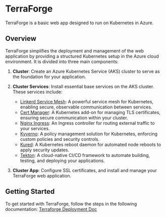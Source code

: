 # TerraForge

TerraForge is a basic web app designed to run on Kubernetes in Azure.

## Overview

TerraForge simplifies the deployment and management of the web application by providing a structured Kubernetes setup in the Azure cloud environment. It is divided into three main components:

1. **Cluster**: Create an Azure Kubernetes Service (AKS) cluster to serve as the foundation for your application.

2. **Cluster Services**: Install essential base services on the AKS cluster. These services include:

    - [Linkerd Service Mesh](https://linkerd.io/): A powerful service mesh for Kubernetes, enabling secure, observable communication between services.
    - [Cert Manager](https://cert-manager.io/): A Kubernetes add-on for managing TLS certificates, ensuring secure communication within your cluster.
    - [Nginx Ingress](https://kubernetes.github.io/ingress-nginx/): An Ingress controller for routing external traffic to your services.
    - [Kyverno](https://kyverno.io/): A policy management solution for Kubernetes, enforcing custom policies and security controls.
    - [Kured](https://github.com/weaveworks/kured): A Kubernetes reboot daemon for automated node reboots to apply security updates.
    - [Tekton](https://tekton.dev/): A cloud-native CI/CD framework to automate building, testing, and deploying your applications.

3. **Cluster App**: Configure SSL certificates, and install and manage your TerraForge web application.

## Getting Started

To get started with TerraForge, follow the steps in the following documentation: [Terraforge Deployment Doc](DEPLOYMENT.md)
